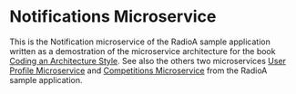 # Notifications Microservice

This is the Notification microservice of the RadioA sample application written as a demostration of the microservice architecture for the book [Coding an Architecture Style](https://leanpub.com/codinganarchitecturestyle). See also the others two microservices [User Profile Microservice](https://github.com/enriquemolinari/microservice-userprofile) and [Competitions Microservice](https://github.com/enriquemolinari/microservice-competitions) from the RadioA sample application.
